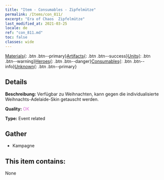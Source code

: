 ```yaml
---
title: "Item - Consumables - Zipfelmütze"
permalink: /Items/con_811/
excerpt: "Era of Chaos  Zipfelmütze"
last_modified_at: 2021-03-25
locale: de
ref: "con_811.md"
toc: false
classes: wide
---
```

 [Materials](/de/Items/){: .btn .btn--primary}[Artifacts](/de/Items/Artifacts/){: .btn .btn--success}[Units](/de/Items/Units/){: .btn .btn--warning}[Heroes](/de/Items/Heroes/){: .btn .btn--danger}[Consumables](/de/Items/Consumables/){: .btn .btn--info}[Unknown](/de/Items/Unknown/){: .btn .btn--primary}

## Details
 **Beschreibung:** Verfügbar zu Weihnachten, kann gegen die individualisierte Weihnachts-Adelaide-Skin getauscht werden.

 **Quality:** <span style="color: #DA70D6">OK</span>

 **Type:** Event related

## Gather

*    Kampagne 

## This item contains:

  None

